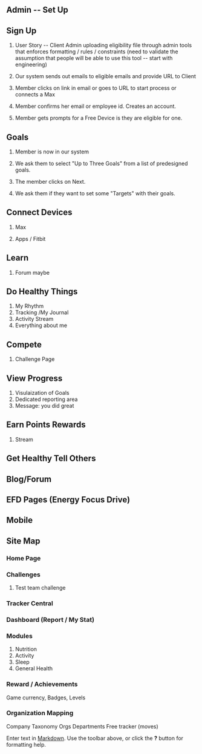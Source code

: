 ## Admin -- Set Up

## Sign Up

1.  User Story -- Client Admin uploading eligibility file through admin tools that enforces formatting / rules / constraints  (need to validate the assumption that people will be able to use this tool -- start with engineering)

2.  Our system sends out emails to eligible emails and provide URL to Client

3.  Member clicks on link in email or goes to URL to start process or connects a Max

4.  Member confirms her email or employee id.  Creates an account.

5.  Member gets prompts for a Free Device is they are eligible for one.

## Goals

1.  Member is now in our system

2.  We ask them to select "Up to Three Goals" from a list of predesigned goals.

3.  The member clicks on Next.

4.  We ask them if they want to set some "Targets" with their goals.


## Connect Devices

1.  Max

2.  Apps / Fitbit

## Learn

1.  Forum maybe

## Do Healthy Things

1.  My Rhythm
2.  Tracking /My Journal
3.  Activity Stream
4.  Everything about me


## Compete

1.  Challenge Page

## View Progress

1.  Visulaization of Goals
2.  Dedicated reporting area
3.  Message:  you did great

## Earn Points Rewards

1.  Stream

## Get Healthy Tell Others

## Blog/Forum

## EFD Pages  (Energy Focus Drive)
 
## Mobile

## Site Map

### Home Page

### Challenges

1.  Test team challenge


### Tracker Central

### Dashboard (Report / My Stat)

### Modules
1. Nutrition
2. Activity
3. Sleep
4. General Health

### Reward / Achievements

Game currency, Badges, Levels

### Organization Mapping

Company
Taxonomy
Orgs
Departments
Free tracker (moves)





Enter text in [Markdown](http://daringfireball.net/projects/markdown/). Use the toolbar above, or click the **?** button for formatting help.
